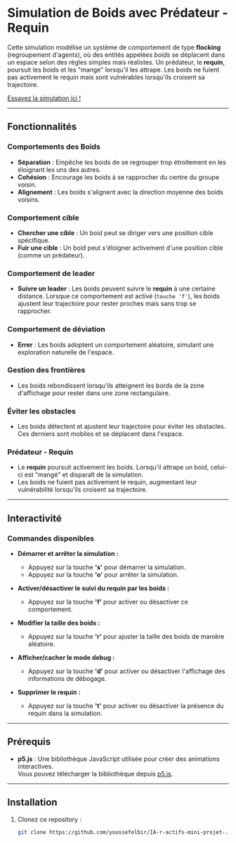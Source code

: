 # Simulation de Boids avec Prédateur - Requin

Cette simulation modélise un système de comportement de type **flocking** (regroupement d'agents), où des entités appelées *boids* se déplacent dans un espace selon des règles simples mais réalistes. Un prédateur, le **requin**, poursuit les boids et les "mange" lorsqu'il les attrape. Les boids ne fuient pas activement le requin mais sont vulnérables lorsqu'ils croisent sa trajectoire.

[Essayez la simulation ici !](https://youssefelbir.github.io/IA-r-actifs-mini-projet-/)

---

## Fonctionnalités

### Comportements des Boids
- **Séparation** : Empêche les boids de se regrouper trop étroitement en les éloignant les uns des autres.
- **Cohésion** : Encourage les boids à se rapprocher du centre du groupe voisin.
- **Alignement** : Les boids s'alignent avec la direction moyenne des boids voisins.

### Comportement cible
- **Chercher une cible** : Un boid peut se diriger vers une position cible spécifique.
- **Fuir une cible** : Un boid peut s'éloigner activement d'une position cible (comme un prédateur).

### Comportement de leader
- **Suivre un leader** : Les boids peuvent suivre le **requin** à une certaine distance. Lorsque ce comportement est activé (`touche 'f'`), les boids ajustent leur trajectoire pour rester proches mais sans trop se rapprocher.

### Comportement de déviation
- **Errer** : Les boids adoptent un comportement aléatoire, simulant une exploration naturelle de l'espace.

### Gestion des frontières
- Les boids rebondissent lorsqu'ils atteignent les bords de la zone d'affichage pour rester dans une zone rectangulaire.

### Éviter les obstacles
- Les boids détectent et ajustent leur trajectoire pour éviter les obstacles. Ces derniers sont mobiles et se déplacent dans l'espace.

### Prédateur - Requin
- Le **requin** poursuit activement les boids. Lorsqu'il attrape un boid, celui-ci est "mangé" et disparaît de la simulation.
- Les boids ne fuient pas activement le requin, augmentant leur vulnérabilité lorsqu'ils croisent sa trajectoire.

---

## Interactivité

### Commandes disponibles
- **Démarrer et arrêter la simulation :**
  - Appuyez sur la touche **'s'** pour démarrer la simulation.
  - Appuyez sur la touche **'o'** pour arrêter la simulation.
  
- **Activer/désactiver le suivi du requin par les boids :**
  - Appuyez sur la touche **'f'** pour activer ou désactiver ce comportement.

- **Modifier la taille des boids :**
  - Appuyez sur la touche **'r'** pour ajuster la taille des boids de manière aléatoire.

- **Afficher/cacher le mode debug :**
  - Appuyez sur la touche **'d'** pour activer ou désactiver l'affichage des informations de débogage.

- **Supprimer le requin :**
  - Appuyez sur la touche **'t'** pour activer ou désactiver la présence du requin dans la simulation.

---

## Prérequis

- **p5.js** : Une bibliothèque JavaScript utilisée pour créer des animations interactives.  
  Vous pouvez télécharger la bibliothèque depuis [p5.js](https://p5js.org/).

---

## Installation

1. Clonez ce repository :
   ```bash
   git clone https://github.com/youssefelbir/IA-r-actifs-mini-projet-.git
